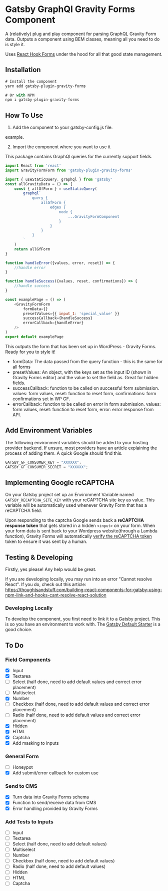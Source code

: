 # Gatsby GraphQl Gravity Forms Component

A (relatively) plug and play component for parsing GraphQL Gravity Form data. Outputs a component using BEM classes, meaning all you need to do is style it.

Uses [React Hook Forms](https://react-hook-form.com/) under the hood for all that good state management.

## Installation

```js
# Install the component
yarn add gatsby-plugin-gravity-forms

# Or with NPM
npm i gatsby-plugin-gravity-forms
```

## How To Use

1. Add the component to your gatsby-config.js file.

example.

2. Import the component where you want to use it

This package contains GraphQl queries for the currently support fields.

```js
import React from 'react'
import GravityFormForm from 'gatsby-plugin-gravity-forms'

import { useStaticQuery, graphql } from 'gatsby'
const allGravityData = () => {
    const { allGfForm } = useStaticQuery(
        graphql`
            query {
                allGfForm {
                    edges {
                        node {
                            ...GravityFormComponent
                        }
                    }
                }
            }
        `
    )
    return allGfForm
}

function handleError({values, error, reset}) => {
    //handle error
}

function handleSuccess({values, reset, confirmations}) => {
    //handle success
}

const examplePage = () => (
    <GravityFormForm
        formData={}
        presetValues={{ input_1: 'special_value' }}
        successCallback={handleSuccess}
        errorCallback={handleError}
    />
)
export default examplePage
```

This outputs the form that has been set up in WordPress - Gravity Forms. Ready for you to style it!

- formData: The data passed from the query function - this is the same for all forms
- presetValues: An object, with the keys set as the input ID (shown in Gravity Forms editor) and the value to set the field as. Great for hidden fields.
- successCallback: function to be called on successful form submission. values: form values, reset: function to reset form, confirmations: form confirmations set in WP GF.
- errorCallback: function to be called on error in form submission. values: form values, reset: function to reset form, error: error response from API.

## Add Environment Variables

The following environment variables should be added to your hosting provider backend. If unsure, most providers have an article explaining the process of adding them. A quick Google should find this.

```js
GATSBY_GF_CONSUMER_KEY = "XXXXXX";
GATSBY_GF_CONSUMER_SECRET = "XXXXXX";
```

## Implementing Google reCAPTCHA

On your Gatsby project set up an Environment Variable named `GATSBY_RECAPTCHA_SITE_KEY` with your reCAPTCHA site key as value. This variable will be automatically used whenever Gravity Form that has a reCAPTCHA field.

Upon responding to the captcha Google sends back a **reCAPTCHA response token** that gets stored in a hidden `<input>` on your form. When your form data is sent back to your Wordpress website(through a Lambda function), Gravity Forms will automatically [verify the reCAPTCHA token](https://developers.google.com/recaptcha/docs/verify) token to ensure it was sent by a human.

## Testing & Developing

Firstly, yes please! Any help would be great.

If you are developing locally, you may run into an error "Cannot resolve React". If you do, check out this article: https://thoughtsandstuff.com/building-react-components-for-gatsby-using-npm-link-and-hooks-cant-resolve-react-solution

### Developing Locally

To develop the component, you first need to link it to a Gatsby project. This is so you have an environment to work with. The [Gatsby Default Starter](https://github.com/gatsbyjs/gatsby-starter-default) is a good choice.

## To Do

### Field Components

- [x] Input
- [x] Textarea
- [ ] Select (half done, need to add default values and correct error placement)
- [ ] Multiselect
- [x] Number
- [ ] Checkbox (half done, need to add default values and correct error placement)
- [ ] Radio (half done, need to add default values and correct error placement)
- [x] Hidden
- [x] HTML
- [x] Captcha
- [x] Add masking to inputs

### General Form

- [ ] Honeypot
- [x] Add submit/error callback for custom use

### Send to CMS

- [x] Turn data into Gravity Forms schema
- [x] Function to send/receive data from CMS
- [x] Error handling provided by Gravity Forms

### Add Tests to Inputs

- [ ] Input
- [ ] Textarea
- [ ] Select (half done, need to add default values)
- [ ] Multiselect
- [ ] Number
- [ ] Checkbox (half done, need to add default values)
- [ ] Radio (half done, need to add default values)
- [ ] Hidden
- [ ] HTML
- [ ] Captcha
